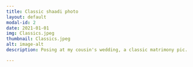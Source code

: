 ```yaml
---
title: Classic shaadi photo
layout: default
modal-id: 2
date: 2021-01-01
img: Classics.jpeg
thumbnail: Classics.jpeg
alt: image-alt
description: Posing at my cousin's wedding, a classic matrimony pic.

---
```

